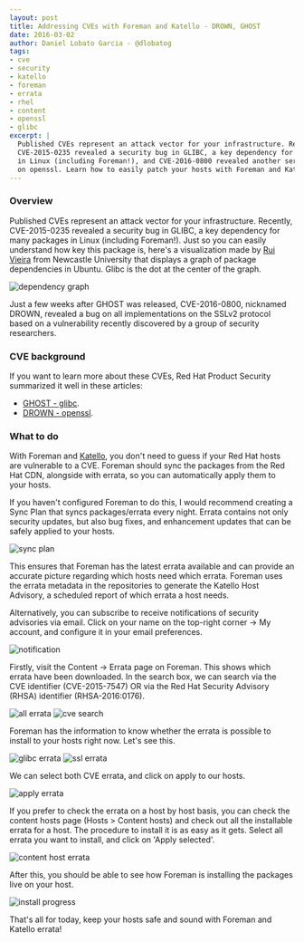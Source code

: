 ```yaml
---
layout: post
title: Addressing CVEs with Foreman and Katello - DROWN, GHOST
date: 2016-03-02
author: Daniel Lobato Garcia - @dlobatog
tags:
- cve
- security
- katello
- foreman
- errata
- rhel
- content
- openssl
- glibc
excerpt: |
  Published CVEs represent an attack vector for your infrastructure. Recently,
  CVE-2015-0235 revealed a security bug in GLIBC, a key dependency for many packages
  in Linux (including Foreman!), and CVE-2016-0800 revealed another serious vulnerability
  on openssl. Learn how to easily patch your hosts with Foreman and Katello.
---
```


### Overview

Published CVEs represent an attack vector for your infrastructure. Recently,
CVE-2015-0235 revealed a security bug in GLIBC, a key dependency for many packages
in Linux (including Foreman!). Just so you can easily understand how key this package
is, here's a visualization made by [Rui Vieira](https://twitter.com/ruimvieira) from
Newcastle University that displays a graph of package dependencies in Ubuntu. Glibc
is the dot at the center of the graph.

![dependency graph](/static/images/blog_images/2016-03-02-addressing-cves-with-katello/dependencies_graph.jpg)

Just a few weeks after GHOST was released, CVE-2016-0800, nicknamed DROWN, revealed a
bug on all implementations on the SSLv2 protocol based on a vulnerability recently
discovered by a group of security researchers.

### CVE background

If you want to learn more about these CVEs, Red Hat Product Security summarized it well
in these articles:

* [GHOST - glibc](https://access.redhat.com/security/vulnerabilities/ghost).
* [DROWN - openssl](https://access.redhat.com/security/vulnerabilities/drown).

### What to do

With Foreman and [Katello](http://katello.org), you don't need to guess if your
Red Hat hosts are vulnerable to a CVE. Foreman should sync the packages from the
Red Hat CDN, alongside with errata, so you can automatically apply them to your hosts.

If you haven't configured Foreman to do this, I would recommend creating a Sync Plan
that syncs packages/errata every night. Errata contains not only security updates,
but also bug fixes, and enhancement updates that can be safely applied to your hosts.

![sync plan](/static/images/blog_images/2016-03-02-addressing-cves-with-katello/sync_plan.png)

This ensures that Foreman has the latest errata available and can provide an accurate
picture regarding which hosts need which errata. Foreman uses the errata metadata
in the repositories to generate the Katello Host Advisory, a scheduled report of
which errata a host needs.

Alternatively, you can subscribe to receive notifications of security advisories via
email. Click on your name on the top-right corner -> My account, and configure it
in your email preferences.

![notification](/static/images/blog_images/2016-03-02-addressing-cves-with-katello/host_and_errata_notifications.png)

Firstly, visit the Content -> Errata page on Foreman. This shows which errata have
been downloaded. In the search box, we can search via the CVE identifier (CVE-2015-7547)
 OR via the Red Hat Security Advisory (RHSA) identifier (RHSA-2016:0176).

![all errata](/static/images/blog_images/2016-03-02-addressing-cves-with-katello/all_errata.png)
![cve search](/static/images/blog_images/2016-03-02-addressing-cves-with-katello/cve_search.png)

Foreman has the information to know whether the errata is possible to install to your
hosts right now. Let's see this.

![glibc errata](/static/images/blog_images/2016-03-02-addressing-cves-with-katello/selected_cve_errata.png)
![ssl errata](/static/images/blog_images/2016-03-02-addressing-cves-with-katello/selected_ssl_errata.png)

We can select both CVE errata, and click on apply to our hosts.

![apply errata](/static/images/blog_images/2016-03-02-addressing-cves-with-katello/apply_errata.png)

If you prefer to check the errata on a host by host basis, you can check the content hosts page (Hosts > Content hosts)
and check out all the installable errata for a host. The procedure to install it is as easy as it gets.
Select all errata you want to install, and click on 'Apply selected'.

![content host errata](/static/images/blog_images/2016-03-02-addressing-cves-with-katello/content_hosts_errata.png)

After this, you should be able to see how Foreman is installing the packages live on your host.

![install progress](/static/images/blog_images/2016-03-02-addressing-cves-with-katello/install_progress.png)

That's all for today, keep your hosts safe and sound with Foreman and Katello errata!
